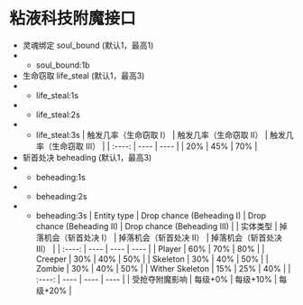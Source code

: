 # 粘液科技附魔接口
* 灵魂绑定 soul_bound (默认1，最高1)
* * soul_bound:1b
* 生命窃取 life_steal (默认1，最高3)
* * life_steal:1s
* * life_steal:2s
* * life_steal:3s
| 触发几率（生命窃取 I） | 触发几率（生命窃取 II） | 触发几率（生命窃取 III） |
| :----: | ---- | ---- |
| 20% | 45% | 70% |
* 斩首处决 beheading (默认1，最高3)
* * beheading:1s
* * beheading:2s
* * beheading:3s
| Entity type | Drop chance (Beheading I) | Drop chance (Beheading II) | Drop chance (Beheading III) |
| 实体类型 | 掉落机会（斩首处决 I） |  掉落机会（斩首处决 II）  |  掉落机会（斩首处决 III）  |
| :----: | ---- | ---- | ---- |
| Player | 60% | 70% | 80% |
| Creeper | 30% | 40% | 50% |
| Skeleton | 30% | 40% | 50% |
| Zombie | 30% | 40% | 50% |
| Wither Skeleton | 15% | 25% | 40% |
| :----: | ---- | ---- | ---- |
| 受抢夺附魔影响 | 每级+0% | 每级+10% | 每级+20% |
